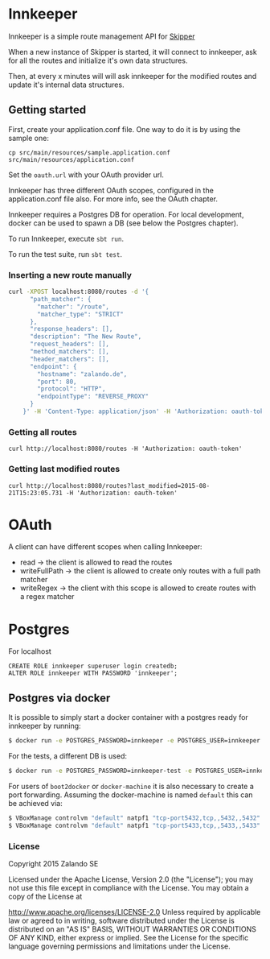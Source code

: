 # Innkeeper

Innkeeper is a simple route management API for [Skipper](https://github.com/zalando/skipper)

When a new instance of Skipper is started, it will connect to innkeeper, ask for all the routes and initialize it's own data structures.

Then, at every x minutes will will ask innkeeper for the modified routes and update it's internal data structures.

## Getting started

First, create your application.conf file. One way to do it is by using the sample one:

    cp src/main/resources/sample.application.conf src/main/resources/application.conf

Set the `oauth.url` with your OAuth provider url.

Innkeeper has three different OAuth scopes, configured in the application.conf file also. For more info, see the OAuth chapter.

Innkeeper requires a Postgres DB for operation. For local development, docker can be used to spawn a DB (see below the Postgres chapter).

To run Innkeeper, execute `sbt run`.

To run the test suite, run `sbt test`.

### Inserting a new route manually

```bash    
curl -XPOST localhost:8080/routes -d '{
      "path_matcher": {
        "matcher": "/route",
        "matcher_type": "STRICT"
      },
      "response_headers": [],
      "description": "The New Route",
      "request_headers": [],
      "method_matchers": [],
      "header_matchers": [],
      "endpoint": {
        "hostname": "zalando.de",
        "port": 80,
        "protocol": "HTTP",
        "endpointType": "REVERSE_PROXY"
      }
    }' -H 'Content-Type: application/json' -H 'Authorization: oauth-token'
```

### Getting all routes

    curl http://localhost:8080/routes -H 'Authorization: oauth-token'

### Getting last modified routes

    curl http://localhost:8080/routes?last_modified=2015-08-21T15:23:05.731 -H 'Authorization: oauth-token'

# OAuth

A client can have different scopes when calling Innkeeper:

  - read -> the client is allowed to read the routes
  - writeFullPath -> the client is allowed to create only routes with a full path matcher
  - writeRegex -> the client with this scope is allowed to create routes with a regex matcher

# Postgres

For localhost

    CREATE ROLE innkeeper superuser login createdb;
    ALTER ROLE innkeeper WITH PASSWORD 'innkeeper';

## Postgres via docker

It is possible to simply start a docker container with a postgres ready for innkeeper by running:

```bash
$ docker run -e POSTGRES_PASSWORD=innkeeper -e POSTGRES_USER=innkeeper -p 5432:5432 postgres:9.4
```

For the tests, a different DB is used:

```bash
$ docker run -e POSTGRES_PASSWORD=innkeeper-test -e POSTGRES_USER=innkeeper-test -p 5433:5432 postgres:9.4
```

For users of `boot2docker` or `docker-machine` it is also necessary to create a port forwarding.
Assuming the docker-machine is named `default` this can be achieved via:

```bash
$ VBoxManage controlvm "default" natpf1 "tcp-port5432,tcp,,5432,,5432"
$ VBoxManage controlvm "default" natpf1 "tcp-port5433,tcp,,5433,,5433"
```

### License

Copyright 2015 Zalando SE

Licensed under the Apache License, Version 2.0 (the "License"); you may not use this file except in compliance with the License. You may obtain a copy of the License at

http://www.apache.org/licenses/LICENSE-2.0
Unless required by applicable law or agreed to in writing, software distributed under the License is distributed on an "AS IS" BASIS, WITHOUT WARRANTIES OR CONDITIONS OF ANY KIND, either express or implied. See the License for the specific language governing permissions and limitations under the License.
